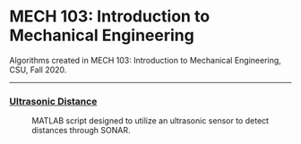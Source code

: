 # MECH 103: Introduction to Mechanical Engineering
Algorithms created in MECH 103: Introduction to Mechanical Engineering, CSU, Fall 2020.

***

### [Ultrasonic Distance](https://github.com/katie-plese/MECH-103/tree/main/Ultrasonic%20Distance)
<dl>
<dd>MATLAB script designed to utilize an ultrasonic sensor to detect distances through SONAR.</dd>
</dl>
